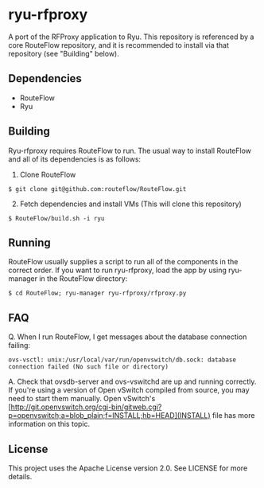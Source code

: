 ryu-rfproxy
===========

A port of the RFProxy application to Ryu. This repository is referenced by a
core RouteFlow repository, and it is recommended to install via that
repository (see "Building" below).

Dependencies
-----------

* RouteFlow
* Ryu

Building
--------

Ryu-rfproxy requires RouteFlow to run. The usual way to install RouteFlow and
all of its dependencies is as follows:

1) Clone RouteFlow

```$ git clone git@github.com:routeflow/RouteFlow.git```

2) Fetch dependencies and install VMs (This will clone this repository)

```$ RouteFlow/build.sh -i ryu```

Running
-------

RouteFlow usually supplies a script to run all of the components in the
correct order. If you want to run ryu-rfproxy, load the app by using
ryu-manager in the RouteFlow directory:

```$ cd RouteFlow; ryu-manager ryu-rfproxy/rfproxy.py```

FAQ
---

Q. When I run RouteFlow, I get messages about the database connection failing:

```ovs-vsctl: unix:/usr/local/var/run/openvswitch/db.sock: database connection failed (No such file or directory)```

A. Check that ovsdb-server and ovs-vswitchd are up and running correctly. If
you're using a version of Open vSwitch compiled from source, you may need to
start them manually. Open vSwitch's
[http://git.openvswitch.org/cgi-bin/gitweb.cgi?p=openvswitch;a=blob_plain;f=INSTALL;hb=HEAD](INSTALL)
file has more information on this topic.

License
-------

This project uses the Apache License version 2.0. See LICENSE for more details.
